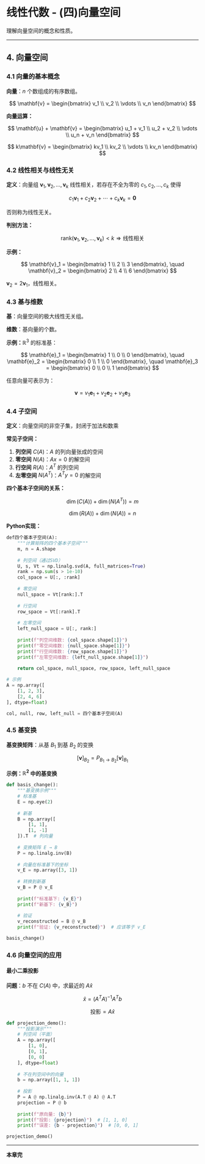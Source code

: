 # 线性代数 - (四)向量空间

理解向量空间的概念和性质。

---

## 4. 向量空间

### 4.1 向量的基本概念

**向量**：$n$ 个数组成的有序数组。

$$
\mathbf{v} = \begin{bmatrix} v_1 \\ v_2 \\ \vdots \\ v_n \end{bmatrix}
$$

**向量运算：**

$$
\mathbf{u} + \mathbf{v} = \begin{bmatrix} u_1 + v_1 \\ u_2 + v_2 \\ \vdots \\ u_n + v_n \end{bmatrix}
$$

$$
k\mathbf{v} = \begin{bmatrix} kv_1 \\ kv_2 \\ \vdots \\ kv_n \end{bmatrix}
$$

### 4.2 线性相关与线性无关

**定义**：向量组 $\mathbf{v}_1, \mathbf{v}_2, ..., \mathbf{v}_k$ 线性相关，若存在不全为零的 $c_1, c_2, ..., c_k$ 使得

$$
c_1 \mathbf{v}_1 + c_2 \mathbf{v}_2 + \cdots + c_k \mathbf{v}_k = \mathbf{0}
$$

否则称为线性无关。

**判别方法：**

$$
\text{rank}(\mathbf{v}_1, \mathbf{v}_2, ..., \mathbf{v}_k) < k \Rightarrow \text{线性相关}
$$

**示例：**

$$
\mathbf{v}_1 = \begin{bmatrix} 1 \\ 2 \\ 3 \end{bmatrix}, \quad \mathbf{v}_2 = \begin{bmatrix} 2 \\ 4 \\ 6 \end{bmatrix}
$$

$\mathbf{v}_2 = 2\mathbf{v}_1$，线性相关。

### 4.3 基与维数

**基**：向量空间的极大线性无关组。

**维数**：基向量的个数。

**示例：**$\mathbb{R}^3$ 的标准基：

$$
\mathbf{e}_1 = \begin{bmatrix} 1 \\ 0 \\ 0 \end{bmatrix}, \quad \mathbf{e}_2 = \begin{bmatrix} 0 \\ 1 \\ 0 \end{bmatrix}, \quad \mathbf{e}_3 = \begin{bmatrix} 0 \\ 0 \\ 1 \end{bmatrix}
$$

任意向量可表示为：

$$
\mathbf{v} = v_1 \mathbf{e}_1 + v_2 \mathbf{e}_2 + v_3 \mathbf{e}_3
$$

### 4.4 子空间

**定义**：向量空间的非空子集，封闭于加法和数乘

**常见子空间：**

1. **列空间** $C(A)$：$A$ 的列向量张成的空间
2. **零空间** $N(A)$：$Ax = 0$ 的解空间
3. **行空间** $R(A)$：$A^T$ 的列空间
4. **左零空间** $N(A^T)$：$A^T y = 0$ 的解空间

**四个基本子空间的关系：**

$$
\dim(C(A)) + \dim(N(A^T)) = m
$$

$$
\dim(R(A)) + \dim(N(A)) = n
$$

**Python实现：**

```python
def四个基本子空间(A):
    """计算矩阵的四个基本子空间"""
    m, n = A.shape
    
    # 列空间（通过SVD）
    U, s, Vt = np.linalg.svd(A, full_matrices=True)
    rank = np.sum(s > 1e-10)
    col_space = U[:, :rank]
    
    # 零空间
    null_space = Vt[rank:].T
    
    # 行空间
    row_space = Vt[:rank].T
    
    # 左零空间
    left_null_space = U[:, rank:]
    
    print(f"列空间维数: {col_space.shape[1]}")
    print(f"零空间维数: {null_space.shape[1]}")
    print(f"行空间维数: {row_space.shape[1]}")
    print(f"左零空间维数: {left_null_space.shape[1]}")
    
    return col_space, null_space, row_space, left_null_space

# 示例
A = np.array([
    [1, 2, 3],
    [2, 4, 6]
], dtype=float)

col, null, row, left_null = 四个基本子空间(A)
```

### 4.5 基变换

**基变换矩阵**：从基 $B_1$ 到基 $B_2$ 的变换

$$
[\mathbf{v}]_{B_2} = P_{B_1 \to B_2} [\mathbf{v}]_{B_1}
$$

**示例：$\mathbb{R}^2$ 中的基变换**

```python
def basis_change():
    """基变换示例"""
    # 标准基
    E = np.eye(2)
    
    # 新基
    B = np.array([
        [1, 1],
        [1, -1]
    ]).T  # 列向量
    
    # 变换矩阵 E → B
    P = np.linalg.inv(B)
    
    # 向量在标准基下的坐标
    v_E = np.array([3, 1])
    
    # 转换到新基
    v_B = P @ v_E
    
    print(f"标准基下: {v_E}")
    print(f"新基下: {v_B}")
    
    # 验证
    v_reconstructed = B @ v_B
    print(f"验证: {v_reconstructed}")  # 应该等于 v_E

basis_change()
```

### 4.6 向量空间的应用

#### 最小二乘投影

**问题**：$b$ 不在 $C(A)$ 中，求最近的 $A\hat{x}$

$$
\hat{x} = (A^T A)^{-1} A^T b
$$

$$
\text{投影} = A\hat{x}
$$

```python
def projection_demo():
    """投影演示"""
    # 列空间（平面）
    A = np.array([
        [1, 0],
        [0, 1],
        [0, 0]
    ], dtype=float)
    
    # 不在列空间中的向量
    b = np.array([1, 1, 1])
    
    # 投影
    P = A @ np.linalg.inv(A.T @ A) @ A.T
    projection = P @ b
    
    print(f"原向量: {b}")
    print(f"投影: {projection}")  # [1, 1, 0]
    print(f"误差: {b - projection}")  # [0, 0, 1]

projection_demo()
```

---

**本章完**
